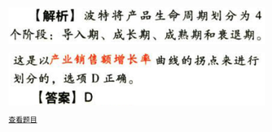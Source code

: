 ![](1ccd20e47add315c6c07e120faa69100.png)

![](669b6f463448e5a6ecb2621890a57972.png)

[查看题目](../战略分析.本章真题.md#7-题目)

